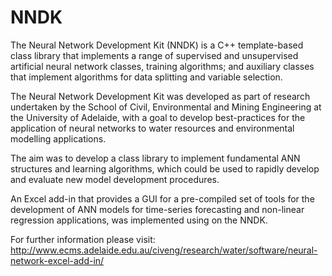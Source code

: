 NNDK
====

The Neural Network Development Kit (NNDK) is a C++ template-based class library that implements a range of supervised and unsupervised artificial neural network classes, training algorithms; and auxiliary classes that implement algorithms for data splitting and variable selection.

The Neural Network Development Kit was developed as part of research undertaken by the School of Civil, Environmental and Mining Engineering at the University of Adelaide, with a goal to develop best-practices for the application of neural networks to water resources and environmental modelling applications.

The aim was to develop a class library to implement fundamental ANN structures and learning algorithms, which could be used to rapidly develop and evaluate new model development procedures.

An Excel add-in that provides a GUI for a pre-compiled set of tools for the development of ANN models for time-series forecasting and non-linear regression applications, was implemented using on the NNDK.

For further information please visit: http://www.ecms.adelaide.edu.au/civeng/research/water/software/neural-network-excel-add-in/

